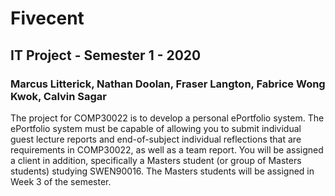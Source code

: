 <!DOCTYPE html>
<html>
<head>
<h1>Fivecent</h1>
<h2>IT Project - Semester 1 - 2020</h2>
<h3>Marcus Litterick, Nathan Doolan, Fraser Langton, Fabrice Wong Kwok, Calvin Sagar</h3>
</head>

<body>
The project for COMP30022 is to develop a personal ePortfolio system.
The ePortfolio system must be capable of allowing you to submit individual guest lecture reports
and end-of-subject individual reflections that are requirements in COMP30022, as well as a team report.
You will be assigned a client in addition, specifically a Masters student (or group of Masters students) studying SWEN90016.
The Masters students will be assigned in Week 3 of the semester.
</body>
</html>
